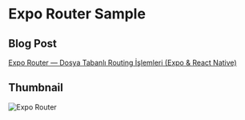 # Expo Router Sample

## Blog Post

[Expo Router — Dosya Tabanlı Routing İşlemleri (Expo & React Native)](https://emirtopaloglu.medium.com/expo-router-dosya-tabanl%C4%B1-routing-i%CC%87%C5%9Flemleri-expo-react-native-4bcaad3d544c)

## Thumbnail

![Expo Router](https://miro.medium.com/v2/resize:fit:1400/format:webp/1*Rv2CL2nO9W_0I2GvxKmLQA.png)
